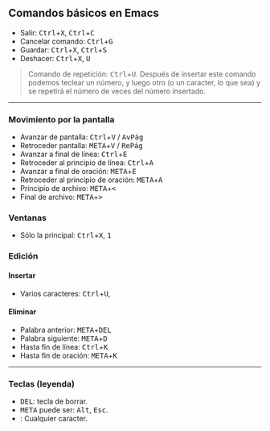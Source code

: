 ## Comandos básicos en Emacs

- Salir: <kbd>Ctrl</kbd>+<kbd>X</kbd>, <kbd>Ctrl</kbd>+<kbd>C</kbd>
- Cancelar comando: <kbd>Ctrl</kbd>+<kbd>G</kbd>
- Guardar: <kbd>Ctrl</kbd>+<kbd>X</kbd>, <kbd>Ctrl</kbd>+<kbd>S</kbd>
- Deshacer: <kbd>Ctrl</kbd>+<kbd>X</kbd>, <kbd>U</kbd>

> Comando de repetición: <kbd>Ctrl</kbd>+<kbd>U</kbd>. Después de insertar este comando podemos teclear un número, y luego otro (o un caracter, lo que sea) y se repetirá el número de veces del número insertado.

____________________________


### Movimiento por la pantalla
- Avanzar de pantalla: <kbd>Ctrl</kbd>+<kbd>V</kbd> / <kbd>AvPág</kbd>
- Retroceder pantalla: <kbd>META</kbd>+<kbd>V</kbd> / <kbd>RePág</kbd>
- Avanzar a final de línea: <kbd>Ctrl</kbd>+<kbd>E</kbd>
- Retroceder al principio de línea: <kbd>Ctrl</kbd>+<kbd>A</kbd>
- Avanzar a final de oración: <kbd>META</kbd>+<kbd>E</kbd>
- Retroceder al principio de oración: <kbd>META</kbd>+<kbd>A</kbd>
- Principio de archivo: <kbd>META</kbd>+<kbd><</kbd>
- Final de archivo: <kbd>META</kbd>+<kbd>></kbd>

### Ventanas
- Sólo la principal: <kbd>Ctrl</kbd>+<kbd>X</kbd>, <kbd>1</kbd>

### Edición
#### Insertar
- Varios caracteres: <kbd>Ctrl</kbd>+<kbd>U</kbd>, <kbd><Char></kbd>

#### Eliminar
- Palabra anterior: <kbd>META</kbd>+<kbd>DEL</kbd>
- Palabra siguiente: <kbd>META</kbd>+<kbd>D</kbd>
- Hasta fin de línea: <kbd>Ctrl</kbd>+<kbd>K</kbd>
- Hasta fin de oración: <kbd>META</kbd>+<kbd>K</kbd>

____________________________

### Teclas (leyenda)
- <kbd>DEL</kbd>: tecla de borrar.
- <kbd>META</kbd> puede ser: <kbd>Alt</kbd>, <kbd>Esc</kbd>.
- <kbd><Char></kbd>: Cualquier caracter.